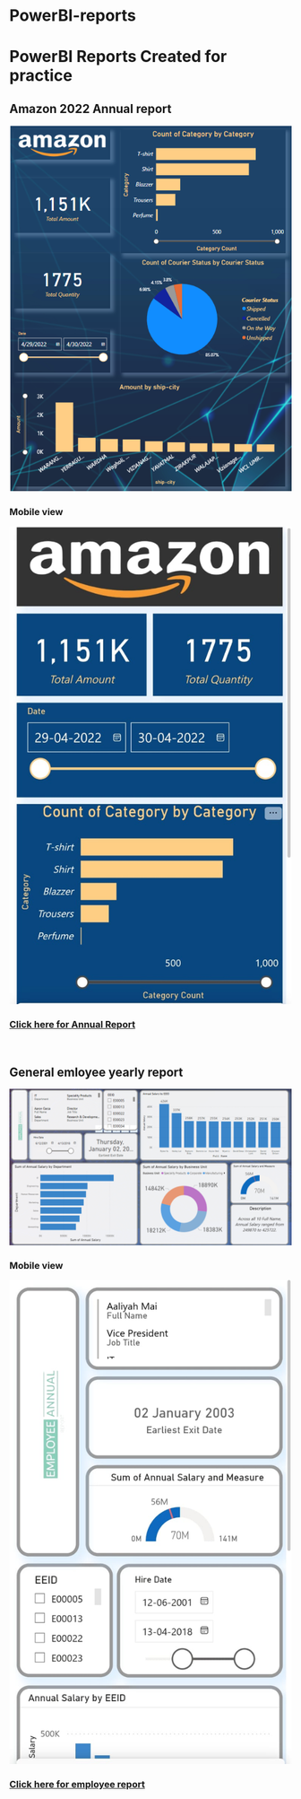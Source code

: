 # PowerBI-reports
<h1>PowerBI Reports Created for practice </h1>
<h2>Amazon 2022 Annual report</h2>
<a href="https://app.powerbi.com/reportEmbed?reportId=249bbb58-db6a-4d1b-868b-8db721385ec1&autoAuth=true&ctid=b9b923ca-25f2-48ce-9611-7bcca7d3eaec"><img src="https://github.com/Fark0910/PowerBI-reports/blob/main/Screenshot%202025-01-21%20220136.png" alt="amazone 2022 annual report"></a>
<h3>Mobile view</h3>
<a href="https://app.powerbi.com/reportEmbed?reportId=347d4513-3767-41ec-b9b8-fecf92d15179&autoAuth=true&ctid=b9b923ca-25f2-48ce-9611-7bcca7d3eaec"><img src="https://github.com/Fark0910/PowerBI-reports/blob/main/rep_1.jpg" alt="amazone 2022 annual report reponsive"></a>

<h3><a href="https://app.powerbi.com/reportEmbed?reportId=249bbb58-db6a-4d1b-868b-8db721385ec1&autoAuth=true&ctid=b9b923ca-25f2-48ce-9611-7bcca7d3eaecc">Click here for Annual Report</a></h3>
  
<br>
<h2>General emloyee yearly report</h2>
<a href=https://app.powerbi.com/reportEmbed?reportId=347d4513-3767-41ec-b9b8-fecf92d15179&autoAuth=true&ctid=b9b923ca-25f2-48ce-9611-7bcca7d3eaec"><img src="https://github.com/Fark0910/PowerBI-reports/blob/main/Screenshot%202025-01-21%20222006.png" alt="amazone 2022 annual report reponsive"></a>
<h3>Mobile view</h3>
<a href="https://app.powerbi.com/reportEmbed?reportId=347d4513-3767-41ec-b9b8-fecf92d15179&autoAuth=true&ctid=b9b923ca-25f2-48ce-9611-7bcca7d3eaec"><img src="https://github.com/Fark0910/PowerBI-reports/blob/main/rep_2.jpg" alt="amazone 2022 annual report reponsive"></a>
<h3><a href="https://app.powerbi.com/reportEmbed?reportId=347d4513-3767-41ec-b9b8-fecf92d15179&autoAuth=true&ctid=b9b923ca-25f2-48ce-9611-7bcca7d3eaec">Click here for employee report </a></h3>
